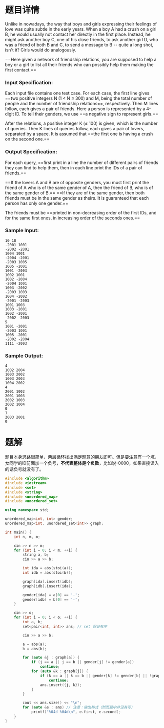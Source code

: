 # 题目详情
Unlike in nowadays, the way that boys and girls expressing their feelings of love was quite subtle in the early years. When a boy A had a crush on a girl B, he would usually not contact her directly in the first place. Instead, he might ask another boy C, one of his close friends, to ask another girl D, who was a friend of both B and C, to send a message to B -- quite a long shot, isn't it? Girls would do analogously.

==Here given a network of friendship relations, you are supposed to help a boy or a girl to list all their friends who can possibly help them making the first contact.==

### Input Specification:

Each input file contains one test case. For each case, the first line gives ==two positive integers N (1 $<$ N $\le$ 300) and M, being the total number of people and the number of friendship relations==, respectively. Then M lines follow, each gives a pair of friends. Here a person is represented by a 4-digit ID. To tell their genders, we use ==a negative sign to represent girls.==

After the relations, a positive integer K ($\le$ 100) is given, which is the number of queries. Then K lines of queries follow, each gives a pair of lovers, separated by a space. It is assumed that ==the first one is having a crush on the second one.==

### Output Specification:

For each query, ==first print in a line the number of different pairs of friends they can find to help them, then in each line print the IDs of a pair of friends.==

==If the lovers A and B are of opposite genders, you must first print the friend of A who is of the same gender of A, then the friend of B, who is of the same gender of B.== ==If they are of the same gender, then both friends must be in the same gender as theirs. It is guaranteed that each person has only one gender.==

The friends must be ==printed in non-decreasing order of the first IDs, and for the same first ones, in increasing order of the seconds ones.==

### Sample Input:

    10 18
    -2001 1001
    -2002 -2001
    1004 1001
    -2004 -2001
    -2003 1005
    1005 -2001
    1001 -2003
    1002 1001
    1002 -2004
    -2004 1001
    1003 -2002
    -2003 1003
    1004 -2002
    -2001 -2003
    1001 1003
    1003 -2001
    1002 -2001
    -2002 -2003
    5
    1001 -2001
    -2003 1001
    1005 -2001
    -2002 -2004
    1111 -2003


### Sample Output:

    4
    1002 2004
    1003 2002
    1003 2003
    1004 2002
    4
    2001 1002
    2001 1003
    2002 1003
    2002 1004
    0
    1
    2003 2001
    0
# 题解

题目本身思路很简单，两层循环找出满足题意的朋友即可。但是要注意有一个坑，女同学的ID前面加一个负号，**不代表整体是个负数**，比如说-0000，如果直接读入的话负号就没有了。

```cpp
#include <algorithm>
#include <iostream>
#include <set>
#include <string>
#include <unordered_map>
#include <unordered_set>

using namespace std;

unordered_map<int, int> gender;
unordered_map<int, unordered_set<int>> graph;

int main() {
    int n, m, o;

    cin >> n >> m;
    for (int i = 0; i < m; ++i) {
        string a, b;
        cin >> a >> b;

        int ida = abs(stoi(a));
        int idb = abs(stoi(b));

        graph[ida].insert(idb);
        graph[idb].insert(ida);

        gender[ida] = a[0] == '-';
        gender[idb] = b[0] == '-';
    }

    cin >> o;
    for (int i = 0; i < o; ++i) {
        int a, b;
        set<pair<int, int>> ans; // set 保证有序

        cin >> a >> b;

        a = abs(a);
        b = abs(b);

        for (auto &j : graph[a]) {
            if (j == a || j == b || gender[j] != gender[a])
                continue;
            for (auto &k : graph[j]) {
                if (k == a || k == b || gender[k] != gender[b] || !graph[k].count(b))
                    continue;
                ans.insert({j, k});
            }
        }

        cout << ans.size() << "\n";
        for (auto &e : ans) // 注意：输出格式（然而题中并没有写）
            printf("%04d %04d\n", e.first, e.second);
    }
}
```

